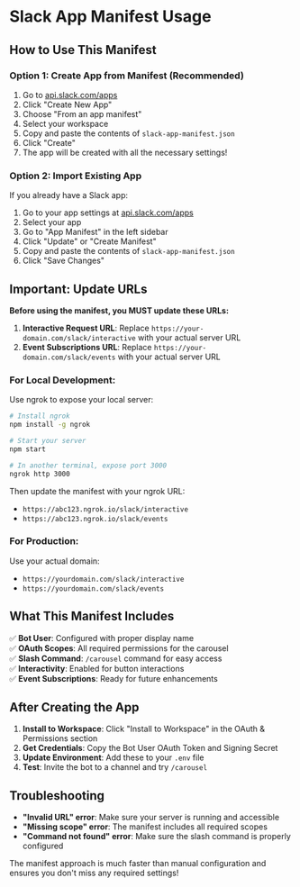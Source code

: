 # Slack App Manifest Usage

## How to Use This Manifest

### Option 1: Create App from Manifest (Recommended)

1. Go to [api.slack.com/apps](https://api.slack.com/apps)
2. Click "Create New App"
3. Choose "From an app manifest"
4. Select your workspace
5. Copy and paste the contents of `slack-app-manifest.json`
6. Click "Create"
7. The app will be created with all the necessary settings!

### Option 2: Import Existing App

If you already have a Slack app:

1. Go to your app settings at [api.slack.com/apps](https://api.slack.com/apps)
2. Select your app
3. Go to "App Manifest" in the left sidebar
4. Click "Update" or "Create Manifest"
5. Copy and paste the contents of `slack-app-manifest.json`
6. Click "Save Changes"

## Important: Update URLs

**Before using the manifest, you MUST update these URLs:**

1. **Interactive Request URL**: Replace `https://your-domain.com/slack/interactive` with your actual server URL
2. **Event Subscriptions URL**: Replace `https://your-domain.com/slack/events` with your actual server URL

### For Local Development:

Use ngrok to expose your local server:

```bash
# Install ngrok
npm install -g ngrok

# Start your server
npm start

# In another terminal, expose port 3000
ngrok http 3000
```

Then update the manifest with your ngrok URL:
- `https://abc123.ngrok.io/slack/interactive`
- `https://abc123.ngrok.io/slack/events`

### For Production:

Use your actual domain:
- `https://yourdomain.com/slack/interactive`
- `https://yourdomain.com/slack/events`

## What This Manifest Includes

✅ **Bot User**: Configured with proper display name  
✅ **OAuth Scopes**: All required permissions for the carousel  
✅ **Slash Command**: `/carousel` command for easy access  
✅ **Interactivity**: Enabled for button interactions  
✅ **Event Subscriptions**: Ready for future enhancements  

## After Creating the App

1. **Install to Workspace**: Click "Install to Workspace" in the OAuth & Permissions section
2. **Get Credentials**: Copy the Bot User OAuth Token and Signing Secret
3. **Update Environment**: Add these to your `.env` file
4. **Test**: Invite the bot to a channel and try `/carousel`

## Troubleshooting

- **"Invalid URL" error**: Make sure your server is running and accessible
- **"Missing scope" error**: The manifest includes all required scopes
- **"Command not found" error**: Make sure the slash command is properly configured

The manifest approach is much faster than manual configuration and ensures you don't miss any required settings!
